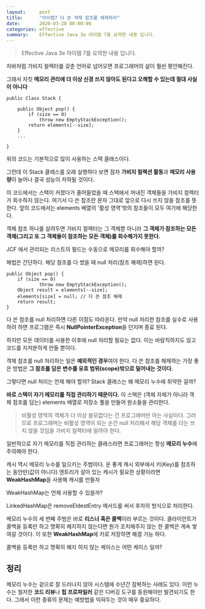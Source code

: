 ```yaml
---
layout:     post
title:      "아이템7 다 쓴 객체 참조를 해제하라"
date:       2020-03-20 00:00:00
categories: effective
summary:    Effective Java 3e 아이템 7을 요약한 내용 입니다.
---
```


> Effective Java 3e 아이템 7를 요약한 내용 입니다.

자바처럼 가비지 컬렉터를 갖춘 언어로 넘어오면 프로그래머의 삶이 훨씬 평안해진다. 

그래서 자칫 **메모리 관리에 더 이상 신경 쓰지 않아도 된다고 오해할 수 있는데 절대 사실이 아니다**

    public Class Stack {
    	
    	public Object pop() {
    		if (size == 0)
    			throw new EmptyStackException();
    		return elements[--size];
    	}
    	...
    
    }

위의 코드는 기본적으로 많이 사용하는 스택 클래스이다. 

그런데 이 Stack 클래스를 오래 실행하다 보면 점차 **가비지 컬렉션 활동**과 **메모리 사용량**이 늘어나 결국 성능이 저하될 것이다. 

이 코드에서는 스택이 커졌다가 줄어들었을 때 스택에서 꺼내진 객체들을 가비지 컬렉터가 회수하지 않는다. 여기서 다 쓴 참조란 문자 그대로 앞으로 다시 쓰지 않을 참조를 뜻한다. 앞의 코드에서는 elements 배열의 '활성 영역'밖의 참조들이 모두 여기에 해당한다. 

객체 참조 하나를 살려두면 가비지 컬렉터는 그 객체뿐 아니라 **그 객체가 참조하는 모든 객체(그리고 또 그 객체들이 참조하는 모든 객체)를 회수해가지 못한다.** 

JCF 에서 관리되는 리스트의 필드는 수동으로 메모리를 회수해야 할까?

해법은 간단하다. 해당 참조를 다 썼을 때 null 처리(참조 해제)하면 된다. 

    public Object pop() {
    	if (size == 0)
    			throw new EmptyStackException();
    	Object result = elements[--size];
    	elements[size] = null; // 다 쓴 참조 해제
    	return result;	
    }

다 쓴 참조를 null 처리하면 다른 이점도 따라온다. 만약 null 처리한 참조를 실수로 사용하려 하면 프로그램은 즉시 **NullPointerException**을 던지며 종료 된다. 

하지만 모든 데이터를 사용한 이후에 null 처리할 필요는 없다. 이는 바람직하지도 않고 코드를 지저분하게 만들 뿐이다. 

객체 참조를 null 처리하는 일은 **예외적인 경우**여야 한다. 다 쓴 참조를 해제하는 가장 좋은 방법은 **그 참조를 담은 변수를 유효 범위(scope)밖으로 밀어내는 것이다.** 

그렇다면 null 처리는 언제 해야 할까? Stack 클래스는 왜 메모리 누수에 취약한 걸까? 

**바로 스택이 자기 메모리를 직접 관리하기 때문이다.** 이 스택은 (객체 자체가 아니라 객체 참조를 담는) elements 배열로 저장소 풀을 만들어 원소들을 관리한다. 

> 비활성 영역의 객체가 더 이상 쓸모없다는 건 프로그래머만 아는 사실이다. 그러므로 프로그래머는 비활성 영역이 되는 순간 null 처리해서 해당 객체를 더는 쓰지 않을 것임을 가비지 컬렉터에 알려야 한다.

일반적으로 자기 메모리를 직접 관리하는 클래스라면 프로그래머는 항싱 **메모리 누수**에 주의해야 한다. 

캐시 역시 메모리 누수를 일으키는 주범이다. 운 좋게 캐시 외부에서 키(Key)를 참조하는 동안만(값이 아니다) 엔트리가 살아 있는 캐시가 필요한 상황이라면 **WeakHashMap**을 사용해 캐시를 만들자

WeakHashMap는 언제 사용할 수 있을까?

LinkedHashMap은 removeEldestEntry 메서드를 써서 후자의 방식으로 처리한다. 

메모리 누수의 세 번째 주범은 바로 **리스너 혹은 콜백**이라 부르는 것이다. 클라이언트가 콜백을 등록만 하고 명확히 해지하지 않는다면 뭔가 조치해주지 않는 한 콜백은 계속 쌓여갈 것이다. 이 또한 **WeakHashMap**에 키로 저장하면 해결 가능 하다. 

콜백을 등록만 하고 명확히 해지 하지 않는 케이스는 어떤 케이스 일까?

## 정리

메모리 누수는 겉으로 잘 드러나지 않아 시스템에 수년간 잠복하는 사례도 있다. 이런 누수는 철저한 **코드 리뷰**나 **힙 프로파일러** 같은 디버깅 도구를 동원해야만 발견되기도 한다. 그래서 이런 종류의 문제는 예방법을 익혀두는 것이 매우 중요하다.